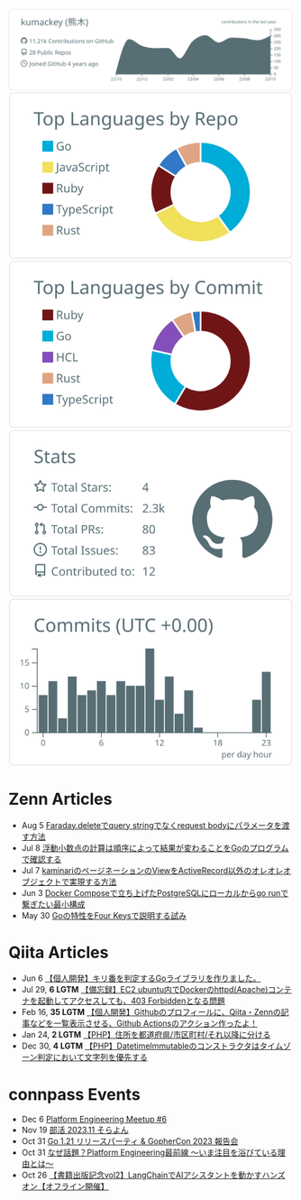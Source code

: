 [![](https://raw.githubusercontent.com/kumackey/kumackey/main/profile-summary-card-output/default/0-profile-details.svg)](https://github.com/vn7n24fzkq/github-profile-summary-cards)
[![](https://raw.githubusercontent.com/kumackey/kumackey/main/profile-summary-card-output/default/1-repos-per-language.svg)](https://github.com/vn7n24fzkq/github-profile-summary-cards) [![](https://raw.githubusercontent.com/kumackey/kumackey/main/profile-summary-card-output/default/2-most-commit-language.svg)](https://github.com/vn7n24fzkq/github-profile-summary-cards)
[![](https://raw.githubusercontent.com/kumackey/kumackey/main/profile-summary-card-output/default/3-stats.svg)](https://github.com/vn7n24fzkq/github-profile-summary-cards) [![](https://raw.githubusercontent.com/kumackey/kumackey/main/profile-summary-card-output/default/4-productive-time.svg)](https://github.com/vn7n24fzkq/github-profile-summary-cards)

# Zenn Articles

<!-- profile updater begin: zenn -->
- Aug 5 [Faraday.deleteでquery stringでなくrequest bodyにパラメータを渡す方法](https://zenn.dev/kumackey/articles/d20230804-a112fe6d1c4411)
- Jul 8 [浮動小数点の計算は順序によって結果が変わることをGoのプログラムで確認する](https://zenn.dev/kumackey/articles/d20230708-a7c195db087338)
- Jul 7 [kaminariのページネーションのViewをActiveRecord以外のオレオレオブジェクトで実現する方法](https://zenn.dev/kumackey/articles/d20230705-47342a8db88ec5)
- Jun 3 [Docker Composeで立ち上げたPostgreSQLにローカルからgo runで繋ぎたい最小構成](https://zenn.dev/kumackey/articles/d20230603-9fe610772cd913)
- May 30 [Goの特性をFour Keysで説明する試み](https://zenn.dev/kumackey/articles/d20230530-51a1f1a3987149)
<!-- profile updater end: zenn -->

# Qiita Articles

<!-- profile updater begin: qiita -->
- Jun 6 [【個人開発】キリ番を判定するGoライブラリを作りました。](https://qiita.com/kumackey/items/9a76e7d347b50490a325)
- Jul 29, **6 LGTM** [【備忘録】EC2 ubuntu内でDockerのhttpd(Apache)コンテナを起動してアクセスしても、403 Forbiddenとなる問題](https://qiita.com/kumackey/items/6ee8ad390c448e81c329)
- Feb 16, **35 LGTM** [【個人開発】Githubのプロフィールに、Qiita・Zennの記事などを一覧表示させる、Github Actionsのアクション作ったよ！](https://qiita.com/kumackey/items/5bf3dec679f6888d9d4b)
- Jan 24, **2 LGTM** [【PHP】住所を都道府県/市区町村/それ以降に分ける](https://qiita.com/kumackey/items/caa6d4f5eb3370ef59f4)
- Dec 30, **4 LGTM** [【PHP】DatetimeImmutableのコンストラクタはタイムゾーン判定において文字列を優先する](https://qiita.com/kumackey/items/e49aeb89f5eced4cdbfa)
<!-- profile updater end: qiita -->

# connpass Events

<!-- profile updater begin: connpass -->
- Dec 6 [Platform Engineering Meetup #6](https://platformengineering.connpass.com/event/299834/)
- Nov 19 [部活 2023.11 そらよん](https://tkbb.connpass.com/event/300008/)
- Oct 31 [Go 1.21 リリースパーティ & GopherCon 2023 報告会](https://gocon.connpass.com/event/299108/)
- Oct 31 [なぜ話題？Platform Engineering最前線 〜いま注目を浴びている理由とは〜](https://findy.connpass.com/event/298961/)
- Oct 26 [【書籍出版記念vol2】LangChainでAIアシスタントを動かすハンズオン【オフライン開催】](https://studyco.connpass.com/event/298456/)
<!-- profile updater end: connpass -->
